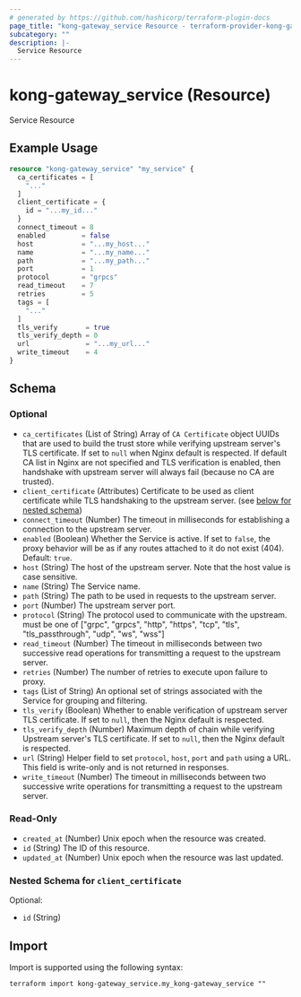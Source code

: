 ```yaml
---
# generated by https://github.com/hashicorp/terraform-plugin-docs
page_title: "kong-gateway_service Resource - terraform-provider-kong-gateway"
subcategory: ""
description: |-
  Service Resource
---
```


# kong-gateway_service (Resource)

Service Resource

## Example Usage

```terraform
resource "kong-gateway_service" "my_service" {
  ca_certificates = [
    "..."
  ]
  client_certificate = {
    id = "...my_id..."
  }
  connect_timeout = 8
  enabled         = false
  host            = "...my_host..."
  name            = "...my_name..."
  path            = "...my_path..."
  port            = 1
  protocol        = "grpcs"
  read_timeout    = 7
  retries         = 5
  tags = [
    "..."
  ]
  tls_verify       = true
  tls_verify_depth = 0
  url              = "...my_url..."
  write_timeout    = 4
}
```

<!-- schema generated by tfplugindocs -->
## Schema

### Optional

- `ca_certificates` (List of String) Array of `CA Certificate` object UUIDs that are used to build the trust store while verifying upstream server's TLS certificate. If set to `null` when Nginx default is respected. If default CA list in Nginx are not specified and TLS verification is enabled, then handshake with upstream server will always fail (because no CA are trusted).
- `client_certificate` (Attributes) Certificate to be used as client certificate while TLS handshaking to the upstream server. (see [below for nested schema](#nestedatt--client_certificate))
- `connect_timeout` (Number) The timeout in milliseconds for establishing a connection to the upstream server.
- `enabled` (Boolean) Whether the Service is active. If set to `false`, the proxy behavior will be as if any routes attached to it do not exist (404). Default: `true`.
- `host` (String) The host of the upstream server. Note that the host value is case sensitive.
- `name` (String) The Service name.
- `path` (String) The path to be used in requests to the upstream server.
- `port` (Number) The upstream server port.
- `protocol` (String) The protocol used to communicate with the upstream. must be one of ["grpc", "grpcs", "http", "https", "tcp", "tls", "tls_passthrough", "udp", "ws", "wss"]
- `read_timeout` (Number) The timeout in milliseconds between two successive read operations for transmitting a request to the upstream server.
- `retries` (Number) The number of retries to execute upon failure to proxy.
- `tags` (List of String) An optional set of strings associated with the Service for grouping and filtering.
- `tls_verify` (Boolean) Whether to enable verification of upstream server TLS certificate. If set to `null`, then the Nginx default is respected.
- `tls_verify_depth` (Number) Maximum depth of chain while verifying Upstream server's TLS certificate. If set to `null`, then the Nginx default is respected.
- `url` (String) Helper field to set `protocol`, `host`, `port` and `path` using a URL. This field is write-only and is not returned in responses.
- `write_timeout` (Number) The timeout in milliseconds between two successive write operations for transmitting a request to the upstream server.

### Read-Only

- `created_at` (Number) Unix epoch when the resource was created.
- `id` (String) The ID of this resource.
- `updated_at` (Number) Unix epoch when the resource was last updated.

<a id="nestedatt--client_certificate"></a>
### Nested Schema for `client_certificate`

Optional:

- `id` (String)

## Import

Import is supported using the following syntax:

```shell
terraform import kong-gateway_service.my_kong-gateway_service ""
```
